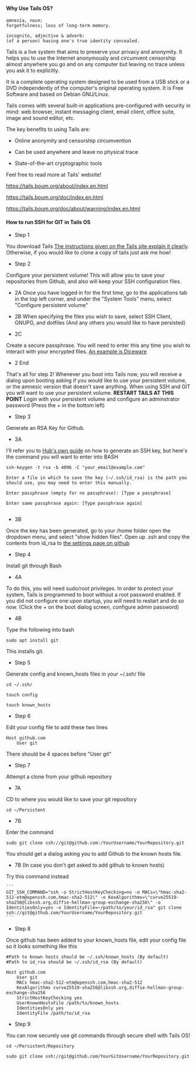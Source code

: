 #### Why Use Tails OS?

```
amnesia, noun:
forgetfulness; loss of long-term memory.

incognito, adjective & adverb:
(of a person) having one's true identity concealed.
```

Tails is a live system that aims to preserve your privacy and anonymity. It helps you to use the Internet anonymously and circumvent censorship almost anywhere you go and on any computer but leaving no trace unless you ask it to explicitly.

It is a complete operating system designed to be used from a USB stick or a DVD independently of the computer's original operating system. It is Free Software and based on Debian GNU/Linux.

Tails comes with several built-in applications pre-configured with security in mind: web browser, instant messaging client, email client, office suite, image and sound editor, etc.

The key benefits to using Tails are:

* Online anonymity and censorship circumvention

* Can be used anywhere and leave no physical trace

* State-of-the-art cryptographic tools

Feel free to read more at Tails' website!

https://tails.boum.org/about/index.en.html

https://tails.boum.org/doc/index.en.html

https://tails.boum.org/doc/about/warning/index.en.html

#### How to run SSH for GIT in Tails OS

- Step 1

You download Tails [The instructions given on the Tails site explain it clearly](https://tails.boum.org/install/). Otherwise, if you would like to clone a copy of tails just ask me how!



- Step 2

Configure your persistent volume! This will allow you to save your repositories from Github, and also will keep your SSH configuration files.
  - 2A Once you have logged in for the first time, go to the applications tab in the top left corner, and under the "System Tools" menu, select "Configure persistent volume"
  
  - 2B When specifying the files you wish to save, select SSH Client, GNUPG, and dotfiles (And any others you would like to have persisted)
  
  - 2C
  
  Create a secure passphrase. You will need to enter this any time you wish to interact with your encrypted files. [An example is Diceware](http://world.std.com/~reinhold/diceware.html)
  
  - 2 End
  
  That's all for step 2! Whenever you boot into Tails now, you will receive a dialog upon booting asking if you would like to use your persistent volume, or the amnesic version that doesn't save anything. When using SSH and GIT you will want to use your persistent volume. **RESTART TAILS AT THIS POINT** Login with your persistent volume and configure an adminstrator password (Press the + in the bottom left)
  
  
* Step 3 

Generate an RSA Key for Github.

  * 3A
  
  I'll refer you to [Hub's own guide](https://help.github.com/articles/connecting-to-github-with-ssh/) on how to generate an SSH key, but here's the command you will want to enter into BASH 
  
```
ssh-keygen -t rsa -b 4096 -C "your_email@example.com"

Enter a file in which to save the key (~/.ssh/id_rsa) is the path you should use, you may need to enter this manually.

Enter passphrase (empty for no passphrase): [Type a passphrase]

Enter same passphrase again: [Type passphrase again]


```
  * 3B
  
  Once the key has been generated, go to your /home folder open the dropdown menu, and select "show hidden files". Open up .ssh and copy the contents from id_rsa to [the settings page on github](https://github.com/settings/keys)



* Step 4

Install git through Bash

  * 4A
  
  To do this, you will need sudo/root privileges. In order to protect your system, Tails is programmed to boot without a root password enabled. If you did not configure one upon startup, you will need to restart and do so now. (Click the + on the boot dialog screen, configure admin password)
  
  * 4B
  
  Type the following into bash
  
  ```
  sudo apt install git
  ```
  This installs git.
  
  
  
* Step 5

Generate config and known_hosts files in your ~/.ssh/ file

```
cd ~/.ssh/

touch config

touch known_hosts
```



* Step 6

Edit your config file to add these two lines

```
Host github.com
    User git
```
There should be 4 spaces before "User git"



* Step 7

Attempt a clone from your github repository

  * 7A
  
  CD to where you would like to save your git repository
  
  ```
  cd ~/Persistent
  ```
  
  * 7B
  
  Enter the command 
  ```
  sudo git clone ssh://git@github.com:/YourUsername/YourRepository.git
  ```
  
  You should get a dialog asking you to add Github to the known hosts file. 
  
  * 7B (In case you don't get asked to add github to known hosts)
    
  Try this command instead
     
    ```
    GIT_SSH_COMMAND="ssh -o StrictHostKeyChecking=no -o MACs=\"hmac-sha2-512-etm@openssh.com,hmac-sha2-512\" -o KexAlgorithms=\"curve25519-sha256@libssh.org,diffie-hellman-group-exchange-sha256\" -o IdentitiesOnly=yes -o IdentityFile=~/path/to/your/id_rsa" git clone ssh://git@github.com/YourUsername/YourRepository.git
    ```
  
  
  
* Step 8

Once github has been added to your known_hosts file, edit your config file so it looks something like this

```
#Path to known hosts should be ~/.ssh/known_hosts (By default)
#Path to id_rsa should be ~/.ssh/id_rsa (By default)

Host github.com
    User git
    MACs hmac-sha2-512-etm@openssh.com,hmac-sha2-512
    KexAlgorithms curve25519-sha256@libssh.org,diffie-hellman-group-exchange-sha256
    StrictHostKeyChecking yes
    UserKnownHostsFile /path/to/known_hosts 
    IdentitiesOnly yes
    IdentityFile /path/to/id_rsa

```



* Step 9 

You can now securely use git commands through secure shell with Tails OS!

```
cd ~/Persistent/Repository

sudo git clone ssh://git@github.com/YourGitUsername/YourRepository.git
```

